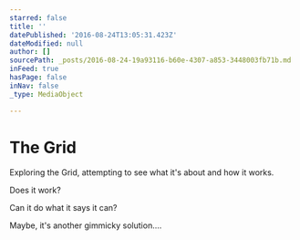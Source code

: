 ```yaml
---
starred: false
title: ''
datePublished: '2016-08-24T13:05:31.423Z'
dateModified: null
author: []
sourcePath: _posts/2016-08-24-19a93116-b60e-4307-a853-3448003fb71b.md
inFeed: true
hasPage: false
inNav: false
_type: MediaObject

---
```

# The Grid

Exploring the Grid, attempting to see what it's about and how it works. 

Does it work?

Can it do what it says it can?

Maybe, it's another gimmicky solution....